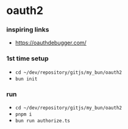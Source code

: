 # oauth2

### inspiring links
- https://oauthdebugger.com/

### 1st time setup
- `cd ~/dev/repository/gitjs/my_bun/oauth2`
- `bun init`

### run
- `cd ~/dev/repository/gitjs/my_bun/oauth2`
- `pnpm i`
- `bun run authorize.ts`